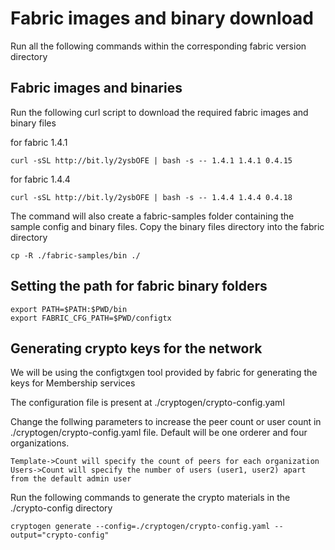 # Fabric images and binary download

Run all the following commands within the corresponding fabric version directory

## Fabric images and binaries

Run the following curl script to download the required fabric images and binary files

for fabric 1.4.1
```
curl -sSL http://bit.ly/2ysbOFE | bash -s -- 1.4.1 1.4.1 0.4.15
```

for fabric 1.4.4
```
curl -sSL http://bit.ly/2ysbOFE | bash -s -- 1.4.4 1.4.4 0.4.18
```



The command will also create a fabric-samples folder containing the sample config and binary files. Copy the binary files directory into the fabric directory

```
cp -R ./fabric-samples/bin ./
```


## Setting the path for fabric binary folders 

```
export PATH=$PATH:$PWD/bin
export FABRIC_CFG_PATH=$PWD/configtx
```

## Generating crypto keys for the network

We will be using the configtxgen tool provided by fabric for generating the keys for Membership services

The configuration file is present at ./cryptogen/crypto-config.yaml

Change the follwing parameters to increase the peer count or user count in ./cryptogen/crypto-config.yaml file. Default will be one orderer and four organizations.

```
Template->Count will specify the count of peers for each organization 
Users->Count will specify the number of users (user1, user2) apart from the default admin user
 ```
Run the following commands to generate the crypto materials in the ./crypto-config directory 

```
cryptogen generate --config=./cryptogen/crypto-config.yaml --output="crypto-config"
```
